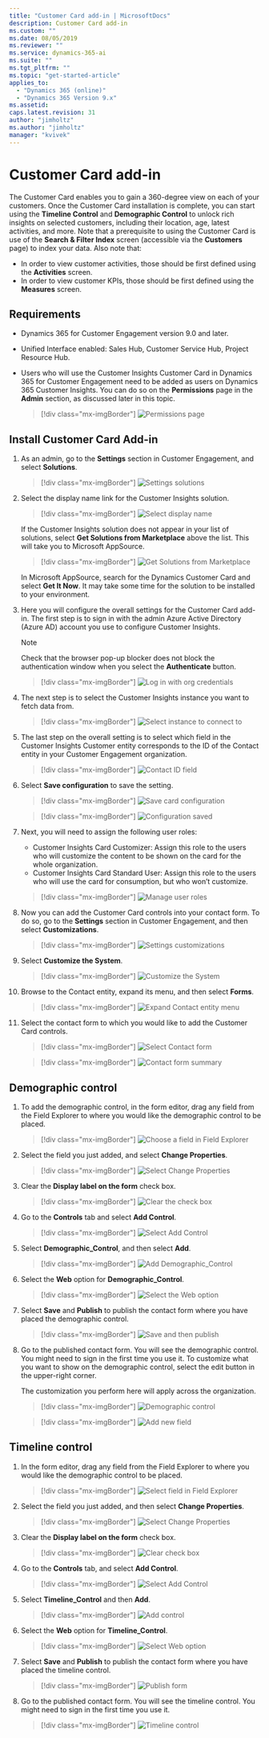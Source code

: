 ```yaml
---
title: "Customer Card add-in | MicrosoftDocs"
description: Customer Card add-in
ms.custom: ""
ms.date: 08/05/2019
ms.reviewer: ""
ms.service: dynamics-365-ai
ms.suite: ""
ms.tgt_pltfrm: ""
ms.topic: "get-started-article"
applies_to: 
  - "Dynamics 365 (online)"
  - "Dynamics 365 Version 9.x"
ms.assetid: 
caps.latest.revision: 31
author: "jimholtz"
ms.author: "jimholtz"
manager: "kvivek"
---
```

# Customer Card add-in

The Customer Card enables you to gain a 360-degree view on each of your customers. Once the Customer Card installation is complete, you can start using the **Timeline Control** and **Demographic Control** to unlock rich insights on selected customers, including their location, age, latest activities, and more. Note that a prerequisite to using the Customer Card is use of the **Search & Filter Index** screen (accessible via the **Customers** page) to index your data. Also note that:
- In order to view customer activities, those should be first defined using the **Activities** screen.
- In order to view customer KPIs, those should be first defined using the **Measures** screen. 

## Requirements

- Dynamics 365 for Customer Engagement version 9.0 and later.
- Unified Interface enabled: Sales Hub, Customer Service Hub, Project Resource Hub. 
- Users who will use the Customer Insights Customer Card in Dynamics 365 for Customer Engagement need to be added as users on Dynamics 365 Customer Insights. You can do so on the **Permissions** page in the **Admin** section, as discussed later in this topic.


  > [!div class="mx-imgBorder"] 
  > ![Permissions page](media/permissions-page.png "Permissions page")

## Install Customer Card Add-in

1. As an admin, go to the **Settings** section in Customer Engagement, and select **Solutions**. 

   > [!div class="mx-imgBorder"] 
   > ![Settings solutions](media/settings-solutions.png "Settings solutions")

2. Select the display name link for the Customer Insights solution.

   > [!div class="mx-imgBorder"] 
   > ![Select display name](media/select-display-name.png "Select display name")

   If the Customer Insights solution does not appear in your list of solutions, select **Get Solutions from Marketplace** above the list. This will take you to Microsoft AppSource. 

   > [!div class="mx-imgBorder"] 
   > ![Get Solutions from Marketplace](media/get-solutions-from-marketplace2.png "Get Solutions from Marketplace")


   In Microsoft AppSource, search for the Dynamics Customer Card and select **Get It Now**. It may take some time for the solution to be installed to your environment. 

3. Here you will configure the overall settings for the Customer Card add-in. The first step is to sign in with the admin Azure Active Directory (Azure AD) account you use to configure Customer Insights.

   > [!NOTE]
   > Check that the browser pop-up blocker does not block the authentication window when you select the **Authenticate** button. 

   > [!div class="mx-imgBorder"] 
   > ![Log in with org credentials](media/login-with-org-credentials.png "Log in with org credentials")

4. The next step is to select the Customer Insights instance you want to fetch data from.

   > [!div class="mx-imgBorder"] 
   > ![Select instance to connect to](media/select-instance-to-connect.png "Select instance to connect to")

5. The last step on the overall setting is to select which field in the Customer Insights Customer entity corresponds to the ID of the Contact entity in your Customer Engagement organization. 

   > [!div class="mx-imgBorder"] 
   > ![Contact ID field](media/contact-id-field.png "Contact ID field")

6. Select **Save configuration** to save the setting. 

   > [!div class="mx-imgBorder"] 
   > ![Save card configuration](media/card-configuration-save.png "Save card configuration")

   > [!div class="mx-imgBorder"] 
   > ![Configuration saved](media/card-configuration-save2.png "Configuration saved")

7. Next, you will need to assign the following user roles:

   - Customer Insights Card Customizer: Assign this role to the users who will customize the content to be shown on the card for the whole organization.
   - Customer Insights Card Standard User: Assign this role to the users who will use the card for consumption, but who won’t customize. 
   
   > [!div class="mx-imgBorder"] 
   > ![Manage user roles](media/manage-user-roles.png "Manage user roles")

8. Now you can add the Customer Card controls into your contact form. To do so, go to the **Settings** section in Customer Engagement, and then select **Customizations**. 
 
   > [!div class="mx-imgBorder"] 
   > ![Settings customizations](media/settings-customizations.png "Settings customizations")

9. Select **Customize the System**.

   > [!div class="mx-imgBorder"] 
   > ![Customize the System](media/settings-customize-system.png "Customize the System")

10.	Browse to the Contact entity, expand its menu, and then select **Forms**. 
    
    > [!div class="mx-imgBorder"] 
    > ![Expand Contact entity menu](media/contact-entity-definition.png "Expand Contact entity menu")

11. Select the contact form to which you would like to add the Customer Card controls.

    > [!div class="mx-imgBorder"] 
    > ![Select Contact form](media/contact-active-forms.png "Select Contact form")

    > [!div class="mx-imgBorder"] 
    > ![Contact form summary](media/contact-form-designer.png "Contact form summary")

## Demographic control

1. To add the demographic control, in the form editor, drag any field from the Field Explorer to where you would like the demographic control to be placed.  

   > [!div class="mx-imgBorder"] 
   > ![Choose a field in Field Explorer](media/contact-form-designer2.png "Choose a field in Field Explorer")

2. Select the field you just added, and select **Change Properties**. 

   > [!div class="mx-imgBorder"] 
   > ![Select Change Properties](media/contact-form-designer3.png "Select Change Properties")

3. Clear the **Display label on the form** check box. 
   
   > [!div class="mx-imgBorder"] 
   > ![Clear the check box](media/field-properties.png "Clear the check box")

4. Go to the **Controls** tab and select **Add Control**.

   > [!div class="mx-imgBorder"] 
   > ![Select Add Control](media/field-properties-add-control.png "Select Add Control")

5. Select **Demographic_Control**, and then select **Add**.

   > [!div class="mx-imgBorder"] 
   > ![Add Demographic_Control](media/field-properties-add-control-demographic.png "Add Demographic_Control")

6. Select the **Web** option for **Demographic_Control**.

   > [!div class="mx-imgBorder"] 
   > ![Select the Web option](media/field-properties-add-control-demographic2.png "Select the Web options")

7. Select **Save** and **Publish** to publish the contact form where you have placed the demographic control.

   > [!div class="mx-imgBorder"] 
   > ![Save and then publish](media/field-properties-add-control-demographic3.png "Save and then publish")

8. Go to the published contact form. You will see the demographic control. You might need to sign in the first time you use it. To customize what you want to show on the demographic control, select the edit button in the upper-right corner. 

   The customization you perform here will apply across the organization.
   
   > [!div class="mx-imgBorder"] 
   > ![Demographic control](media/demographic-control.png "Demographic control")

   > [!div class="mx-imgBorder"] 
   > ![Add new field](media/add-new-field.png "Add new field")

## Timeline control

1. In the form editor, drag any field from the Field Explorer to where you would like the demographic control to be placed.  

   > [!div class="mx-imgBorder"] 
   > ![Select field in Field Explorer](media/contact-form-designer4.png "Select field in Field Explorer")

2. Select the field you just added, and then select **Change Properties**. 
 
   > [!div class="mx-imgBorder"] 
   > ![Select Change Properties](media/contact-form-designer-publish.png "Select Change Properties")

3. Clear the **Display label on the form** check box.
   
   > [!div class="mx-imgBorder"] 
   > ![Clear check box](media/field-properties-display-label.png "Clear check box")

4. Go to the **Controls** tab, and select **Add Control**.

   
   > [!div class="mx-imgBorder"] 
   > ![Select Add Control](media/field-properties-add-control2.png "Select Add Control")


5. Select **Timeline_Control** and then **Add**.

   > [!div class="mx-imgBorder"] 
   > ![Add control](media/field-properties-add-control3.png "Add control")

6. Select the **Web** option for **Timeline_Control**.

   > [!div class="mx-imgBorder"] 
   > ![Select Web option](media/field-properties-add-control4.png "Select Web option")

7. Select **Save** and **Publish** to publish the contact form where you have placed the timeline control.
   
   > [!div class="mx-imgBorder"] 
   > ![Publish form](media/field-properties-publish-control.png "Publish form")

8. Go to the published contact form. You will see the timeline control. You might need to sign in the first time you use it. 

   > [!div class="mx-imgBorder"] 
   > ![Timeline control](media/timeline-control.png "Timeline control")

